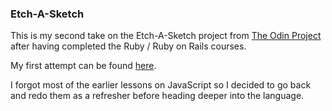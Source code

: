 ### Etch-A-Sketch

This is my second take on the Etch-A-Sketch project from [The Odin Project](https://www.theodinproject.com/courses/web-development-101/lessons/etch-a-sketch-project?ref=lnav)
after having completed the Ruby / Ruby on Rails courses.

My first attempt can be found [here](https://github.com/ellielle/etch-a-sketch).

I forgot most of the earlier lessons on JavaScript so I decided to go back and redo them as a refresher before heading deeper into the language.
